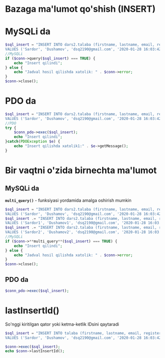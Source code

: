 # Bazaga ma'lumot qo'shish (INSERT)

# MySQLi da

```php
$sql_insert = "INSERT INTO dars2.talaba (firstname, lastname, email, registered_at)
VALUES ('Sardor', 'Dushamov', 'dsq2190@gmail.com', '2020-01-28 16:03:42');";
//MySQLi
if ($conn->query($sql_insert) === TRUE) {
    echo "Insert qilindi";
} else {
    echo "Jadval hosil qilishda xatolik: " . $conn->error;
}
$conn->close();
```

# PDO da

```php
$sql_insert = "INSERT INTO dars2.talaba (firstname, lastname, email, registered_at)
VALUES ('Sardor', 'Dushamov', 'dsq2190@gmail.com', '2020-01-28 16:03:42');";
//PDO
try {
    $conn_pdo->exec($sql_insert);
    echo "Insert qilindi";
}catch(PDOException $e) {
    echo "Insert qilishda xatolik1:" . $e->getMessage();
}
```

# Bir vaqtni o'zida birnechta ma'lumot

## MySQLi da

**`multi_query()`** - funksiyasi yordamida amalga oshirish mumkin

```php
$sql_insert = "INSERT INTO dars2.talaba (firstname, lastname, email, registered_at)
VALUES ('Sardor', 'Dushamov', 'dsq2190@gmail.com', '2020-01-28 16:03:42');";
$sql_insert .= "INSERT INTO dars2.talaba (firstname, lastname, email, registered_at)
VALUES ('Sardor1', 'Dushamov1', 'dsq2190@gmail.com', '2020-01-28 16:03:42');";
$sql_insert .= "INSERT INTO dars2.talaba (firstname, lastname, email, registered_at)
VALUES ('Sardor2', 'Dushamov2', 'dsq2190@gmail.com', '2020-01-28 16:03:42');";
//MySQLi
if ($conn->**multi_query**($sql_insert) === TRUE) {
    echo "Insert qilindi";
} else {
    echo "Jadval hosil qilishda xatolik: " . $conn->error;
}
$conn->close();
```

## PDO da

```php
$conn_pdo->exec($sql_insert);
```

# lastInsertId()

So'nggi kiritilgan qator yoki ketma-ketlik IDsini qaytaradi

```php
$sql_insert = "INSERT INTO talaba (firstname, lastname, email, registered_at)
VALUES ('Sardor', 'Dushamov', 'dsq2190@gmail.com', '2020-01-28 16:03:42');";

$conn->exec($sql_insert);
echo $conn->lastInsertId();
```